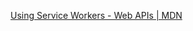 [Using Service Workers - Web APIs | MDN](https://developer.mozilla.org/en-US/docs/Web/API/Service_Worker_API/Using_Service_Workers#the_premise_of_service_workers)